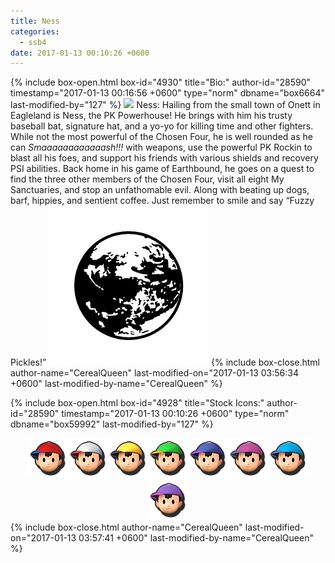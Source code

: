 ```yaml
---
title: Ness
categories:
  - ssb4
date: 2017-01-13 00:10:26 +0600
---
```

{% include box-open.html box-id="4930" title="Bio:" author-id="28590" timestamp="2017-01-13 00:16:56 +0600" type="norm" dbname="box6664" last-modified-by="127" %}
<img class="picright" src="Ness.png" /> Ness: Hailing from the small town of Onett in Eagleland is Ness, the PK Powerhouse! He brings with him his trusty baseball bat, signature hat, and a yo-yo for killing time and other fighters. While not the most powerful of the Chosen Four, he is well rounded as he can <i>Smaaaaaaaaaaaash!!!</i> with weapons, use the powerful PK Rockin to blast all his foes, and support his friends with various shields and recovery PSI abilities. Back home in his game of Earthbound, he goes on a quest to find the three other members of the Chosen Four, visit all eight My Sanctuaries, and stop an unfathomable evil. Along with beating up dogs, barf, hippies, and sentient coffee. Just remember to smile and say “Fuzzy Pickles!”
<img src="Mother Icon.png" />
{% include box-close.html author-name="CerealQueen" last-modified-on="2017-01-13 03:56:34 +0600" last-modified-by-name="CerealQueen" %}

{% include box-open.html box-id="4928" title="Stock Icons:" author-id="28590" timestamp="2017-01-13 00:10:26 +0600" type="norm" dbname="box59992" last-modified-by="127" %}
<center><img src="Stock_1.png" /><img src="Stock_2.png" /><img src="Stock_3.png" /><img src="Stock_4.png" /><img src="Stock_5.png" /><img src="Stock_6.png" /><img src="Stock_7.png" /><img src="Stock_8.png" /></center>
{% include box-close.html author-name="CerealQueen" last-modified-on="2017-01-13 03:57:41 +0600" last-modified-by-name="CerealQueen" %}
